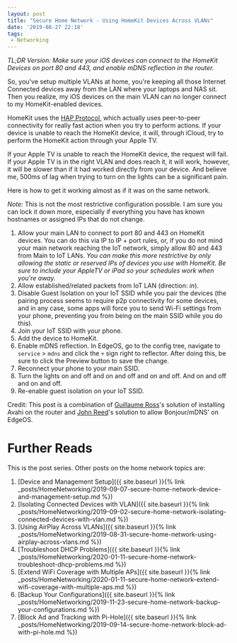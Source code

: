```yaml
---
layout: post
title: "Secure Home Network - Using HomeKit Devices Across VLANs"
date: '2019-08-27 22:18'
tags:
 - Networking
---
```


_TL;DR Version: Make sure your iOS devices can connect to the HomeKit Devices on port 80 and 443, and enable mDNS reflection in the router._

So, you've setup multiple VLANs at home, you're keeping all those Internet Connected devices away from the LAN where your laptops and NAS sit. Then you realize, my iOS devices on the main VLAN can no longer connect to my HomeKit-enabled devices.

HomeKit uses the [HAP Protocol](https://developer.apple.com/support/homekit-accessory-protocol/), which actually uses peer-to-peer connectivity for really fast action when you try to perform actions. If your device is unable to reach the HomeKit device, it will, through iCloud, try to perform the HomeKit action through your Apple TV.

If your Apple TV is unable to reach the HomeKit device, the request will fail. If your Apple TV is in the right VLAN and does reach it, it will work, however, it will be slower than if it had worked directly from your device. And believe me, 500ms of lag when trying to turn on the lights can be a significant pain.

Here is how to get it working almost as if it was on the same network.

*Note:* This is not the most restrictive configuration possible. I am sure you can lock it down more, especially if everything you have has known hostnames or assigned IPs that do not change.

1. Allow your main LAN to connect to port 80 and 443 on HomeKit devices. You can do this via IP to IP + port rules, or, if you do not mind your main network reaching the IoT network, simply allow 80 and 443 from Main to IoT LANs. _You can make this more restrictive by only allowing the static or reserved IPs of devices you use with HomeKit. Be sure to include your AppleTV or iPad so your schedules work when you're away._
2. Allow established/related packets from IoT LAN (direction: *in*).
2. Disable Guest Isolation on your IoT SSID while you pair the devices (the pairing process seems to require p2p connectivity for some devices, and in any case, some apps will force you to send Wi-Fi settings from your phone, preventing you from being on the main SSID while you do this).
3. Join your IoT SSID with your phone.
4. Add the device to HomeKit.
5. Enable mDNS reflection. In EdgeOS, go to the config tree, navigate to `service` > `mdns` and click the `+` sign right to reflector. After doing this, be sure to click the Preview button to save the change.
7. Reconnect your phone to your main SSID.
8. Turn the lights on and off and on and off and on and off. And on and off and on and off.
9. Re-enable guest isolation on your IoT SSID.

Credit: This post is a combination of [Guillaume Ross](https://medium.com/@gepeto42/using-homekit-devices-across-vlans-and-subnets-aa5ae1024939)'s solution of installing Avahi on the router and [John Reed](http://leerspace.com/2015/12/20/bonjour-mdns-reflection-on-ubiquiti-edgeos/)'s solution to allow Bonjour/mDNS' on EdgeOS.

# Further Reads
This is the post series. Other posts on the home network topics are:
1. [Device and Management Setup]({{ site.baseurl }}{% link _posts/HomeNetworking/2019-09-07-secure-home-network-device-and-management-setup.md %})
1. [Isolating Connected Devices with VLAN]({{ site.baseurl }}{% link _posts/HomeNetworking/2019-09-02-secure-home-network-isolating-connected-devices-with-vlan.md %})
1. [Using AirPlay Across VLANs]({{ site.baseurl }}{% link _posts/HomeNetworking/2019-08-31-secure-home-network-using-airplay-across-vlans.md %})
1. [Troubleshoot DHCP Problems]({{ site.baseurl }}{% link _posts/HomeNetworking/2020-01-11-secure-home-network-troubleshoot-dhcp-problems.md %})
1. [Extend WiFi Coverage with Multiple APs]({{ site.baseurl }}{% link _posts/HomeNetworking/2020-01-11-secure-home-network-extend-wifi-coverage-with-multiple-aps.md %})
1. [Backup Your Configurations]({{ site.baseurl }}{% link _posts/HomeNetworking/2019-11-23-secure-home-network-backup-your-configurations.md %})
1. [Block Ad and Tracking with Pi-Hole]({{ site.baseurl }}{% link _posts/HomeNetworking/2019-09-14-secure-home-network-block-ad-with-pi-hole.md %})
